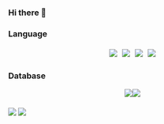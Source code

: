 ### Hi there 👋

<!--
**Yuncodeinside/Yuncodeinside** is a ✨ _special_ ✨ repository because its `README.md` (this file) appears on your GitHub profile.

Here are some ideas to get you started:

- 🔭 I’m currently working on ...
- 🌱 I’m currently learning ...
- 👯 I’m looking to collaborate on ...
- 🤔 I’m looking for help with ...
- 💬 Ask me about ...
- 📫 How to reach me: ...
- 😄 Pronouns: ...
- ⚡ Fun fact: ...
-->
### Language
<div style="display: flex; justify-content: center;">
    <img src="https://img.shields.io/badge/python-3776AB?style=for-the-badge&logo=python&logoColor=yellow" style="margin: 5px;">
    <img src="https://img.shields.io/badge/java-007396?style=for-the-badge&logo=java&logoColor=white" style="margin: 5px;">
    <img src="https://img.shields.io/badge/html5-E34F26?style=for-the-badge&logo=html5&logoColor=white" style="margin: 5px;">
    <img src="https://img.shields.io/badge/css-1572B6?style=for-the-badge&logo=css3&logoColor=white" style="margin: 5px;">
</div>


### Database
<div style="display: flex; justify-content: center;">
<img src="https://img.shields.io/badge/mysql-4479A1?style=for-the-badge&logo=mysql&logoColor=white">
<img src="https://img.shields.io/badge/mariaDB-003545?style=for-the-badge&logo=mariaDB&logoColor=white">
</div>

###
<img src="https://img.shields.io/badge/django-092E20?style=for-the-badge&logo=django&logoColor=white">
<img src="https://img.shields.io/badge/github-181717?style=for-the-badge&logo=github&logoColor=white">
